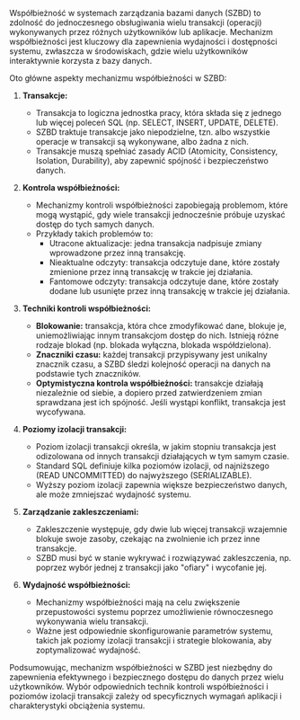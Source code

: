Współbieżność w systemach zarządzania bazami danych (SZBD) to zdolność do jednoczesnego obsługiwania wielu transakcji (operacji) wykonywanych przez różnych użytkowników lub aplikacje. Mechanizm współbieżności jest kluczowy dla zapewnienia wydajności i dostępności systemu, zwłaszcza w środowiskach, gdzie wielu użytkowników interaktywnie korzysta z bazy danych.

Oto główne aspekty mechanizmu współbieżności w SZBD:

1. **Transakcje:**
   - Transakcja to logiczna jednostka pracy, która składa się z jednego lub więcej poleceń SQL (np. SELECT, INSERT, UPDATE, DELETE).
   - SZBD traktuje transakcje jako niepodzielne, tzn. albo wszystkie operacje w transakcji są wykonywane, albo żadna z nich.
   - Transakcje muszą spełniać zasady ACID (Atomicity, Consistency, Isolation, Durability), aby zapewnić spójność i bezpieczeństwo danych.

2. **Kontrola współbieżności:**
   - Mechanizmy kontroli współbieżności zapobiegają problemom, które mogą wystąpić, gdy wiele transakcji jednocześnie próbuje uzyskać dostęp do tych samych danych.
   - Przykłady takich problemów to:
     - Utracone aktualizacje: jedna transakcja nadpisuje zmiany wprowadzone przez inną transakcję.
     - Nieaktualne odczyty: transakcja odczytuje dane, które zostały zmienione przez inną transakcję w trakcie jej działania.
     - Fantomowe odczyty: transakcja odczytuje dane, które zostały dodane lub usunięte przez inną transakcję w trakcie jej działania.

3. **Techniki kontroli współbieżności:**
   - **Blokowanie:** transakcja, która chce zmodyfikować dane, blokuje je, uniemożliwiając innym transakcjom dostęp do nich. Istnieją różne rodzaje blokad (np. blokada wyłączna, blokada współdzielona).
   - **Znaczniki czasu:** każdej transakcji przypisywany jest unikalny znacznik czasu, a SZBD śledzi kolejność operacji na danych na podstawie tych znaczników.
   - **Optymistyczna kontrola współbieżności:** transakcje działają niezależnie od siebie, a dopiero przed zatwierdzeniem zmian sprawdzana jest ich spójność. Jeśli wystąpi konflikt, transakcja jest wycofywana.

4. **Poziomy izolacji transakcji:**
   - Poziom izolacji transakcji określa, w jakim stopniu transakcja jest odizolowana od innych transakcji działających w tym samym czasie.
   - Standard SQL definiuje kilka poziomów izolacji, od najniższego (READ UNCOMMITTED) do najwyższego (SERIALIZABLE).
   - Wyższy poziom izolacji zapewnia większe bezpieczeństwo danych, ale może zmniejszać wydajność systemu.

5. **Zarządzanie zakleszczeniami:**
   - Zakleszczenie występuje, gdy dwie lub więcej transakcji wzajemnie blokuje swoje zasoby, czekając na zwolnienie ich przez inne transakcje.
   - SZBD musi być w stanie wykrywać i rozwiązywać zakleszczenia, np. poprzez wybór jednej z transakcji jako "ofiary" i wycofanie jej.

6. **Wydajność współbieżności:**
   - Mechanizmy współbieżności mają na celu zwiększenie przepustowości systemu poprzez umożliwienie równoczesnego wykonywania wielu transakcji.
   - Ważne jest odpowiednie skonfigurowanie parametrów systemu, takich jak poziomy izolacji transakcji i strategie blokowania, aby zoptymalizować wydajność.

Podsumowując, mechanizm współbieżności w SZBD jest niezbędny do zapewnienia efektywnego i bezpiecznego dostępu do danych przez wielu użytkowników. Wybór odpowiednich technik kontroli współbieżności i poziomów izolacji transakcji zależy od specyficznych wymagań aplikacji i charakterystyki obciążenia systemu.
